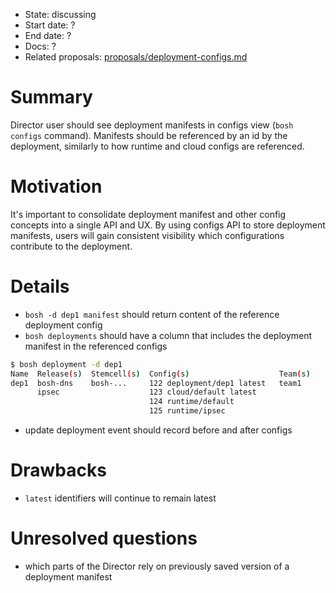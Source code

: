 - State: discussing
- Start date: ?
- End date: ?
- Docs: ?
- Related proposals: [proposals/deployment-configs.md](proposals/deployment-configs.md)

# Summary

Director user should see deployment manifests in configs view (`bosh configs` command). Manifests should be referenced by an id by the deployment, similarly to how runtime and cloud configs are referenced.

# Motivation

It's important to consolidate deployment manifest and other config concepts into a single API and UX. By using configs API to store deployment manifests, users will gain consistent visibility which configurations contribute to the deployment.

# Details

- `bosh -d dep1 manifest` should return content of the reference deployment config
- `bosh deployments` should have a column that includes the deployment manifest in the referenced configs

```bash
$ bosh deployment -d dep1
Name  Release(s)  Stemcell(s)  Config(s)                    Team(s)
dep1  bosh-dns    bosh-...     122 deployment/dep1 latest   team1
      ipsec                    123 cloud/default latest
                               124 runtime/default
                               125 runtime/ipsec
```

- update deployment event should record before and after configs

# Drawbacks

- `latest` identifiers will continue to remain latest

# Unresolved questions

- which parts of the Director rely on previously saved version of a deployment manifest
